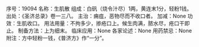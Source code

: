 序号：19094
名称：生肌散
组成：白矾（烧令汁尽）1两，黄连末1分，轻粉1钱。
出处：《圣济总录》卷一三八。
主治：痈疽，恶物尽而不收口者。
加减：None
功效：生肌收口。
用法用量：不拘多少，掺疮口上。候生肉满，脓水尽，疮口干即止。
制备方法：上为细末。
临床应用：None
各家论述：None
用药禁忌：None
附注：方中轻粉一钱，《普济方》作“一分”。
